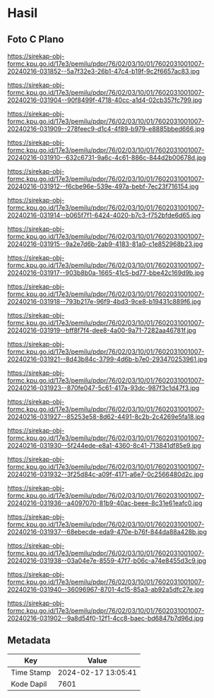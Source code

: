 # Hasil

## Foto C Plano

https://sirekap-obj-formc.kpu.go.id/17e3/pemilu/pdpr/76/02/03/10/01/7602031001007-20240216-031852--5a7f32e3-26b1-47c4-b19f-9c2f6657ac83.jpg

https://sirekap-obj-formc.kpu.go.id/17e3/pemilu/pdpr/76/02/03/10/01/7602031001007-20240216-031904--90f8499f-4718-40cc-a1d4-02cb357fc799.jpg

https://sirekap-obj-formc.kpu.go.id/17e3/pemilu/pdpr/76/02/03/10/01/7602031001007-20240216-031909--278feec9-d1c4-4f89-b979-e8885bbed666.jpg

https://sirekap-obj-formc.kpu.go.id/17e3/pemilu/pdpr/76/02/03/10/01/7602031001007-20240216-031910--632c6731-9a6c-4c61-886c-844d2b00678d.jpg

https://sirekap-obj-formc.kpu.go.id/17e3/pemilu/pdpr/76/02/03/10/01/7602031001007-20240216-031912--f6cbe96e-539e-497a-bebf-7ec23f716154.jpg

https://sirekap-obj-formc.kpu.go.id/17e3/pemilu/pdpr/76/02/03/10/01/7602031001007-20240216-031914--b065f7f1-6424-4020-b7c3-f752bfde6d65.jpg

https://sirekap-obj-formc.kpu.go.id/17e3/pemilu/pdpr/76/02/03/10/01/7602031001007-20240216-031915--9a2e7d6b-2ab9-4183-81a0-c1e852968b23.jpg

https://sirekap-obj-formc.kpu.go.id/17e3/pemilu/pdpr/76/02/03/10/01/7602031001007-20240216-031917--903b8b0a-1665-41c5-bd77-bbe42c169d9b.jpg

https://sirekap-obj-formc.kpu.go.id/17e3/pemilu/pdpr/76/02/03/10/01/7602031001007-20240216-031918--793b217e-96f9-4bd3-9ce8-b19431c889f6.jpg

https://sirekap-obj-formc.kpu.go.id/17e3/pemilu/pdpr/76/02/03/10/01/7602031001007-20240216-031919--bff8f7f4-dee8-4a00-9a71-7282aa46781f.jpg

https://sirekap-obj-formc.kpu.go.id/17e3/pemilu/pdpr/76/02/03/10/01/7602031001007-20240216-031921--8d43b84c-3799-4d6b-b7e0-293470253961.jpg

https://sirekap-obj-formc.kpu.go.id/17e3/pemilu/pdpr/76/02/03/10/01/7602031001007-20240216-031923--870fe047-5c61-417a-93dc-987f3c1d47f3.jpg

https://sirekap-obj-formc.kpu.go.id/17e3/pemilu/pdpr/76/02/03/10/01/7602031001007-20240216-031927--85253e58-8d62-4491-8c2b-2c4269e5fa18.jpg

https://sirekap-obj-formc.kpu.go.id/17e3/pemilu/pdpr/76/02/03/10/01/7602031001007-20240216-031930--5f244ede-e8a1-4360-8c41-713841df85e9.jpg

https://sirekap-obj-formc.kpu.go.id/17e3/pemilu/pdpr/76/02/03/10/01/7602031001007-20240216-031932--3f25d84c-a09f-4171-a6e7-0c2566480d2c.jpg

https://sirekap-obj-formc.kpu.go.id/17e3/pemilu/pdpr/76/02/03/10/01/7602031001007-20240216-031936--a4097070-81b9-40ac-beee-8c31e61eafc0.jpg

https://sirekap-obj-formc.kpu.go.id/17e3/pemilu/pdpr/76/02/03/10/01/7602031001007-20240216-031937--68ebecde-eda9-470e-b76f-844da88a428b.jpg

https://sirekap-obj-formc.kpu.go.id/17e3/pemilu/pdpr/76/02/03/10/01/7602031001007-20240216-031938--03a04e7e-8559-47f7-b06c-a74e8455d3c9.jpg

https://sirekap-obj-formc.kpu.go.id/17e3/pemilu/pdpr/76/02/03/10/01/7602031001007-20240216-031940--36096967-8701-4c15-85a3-ab92a5dfc27e.jpg

https://sirekap-obj-formc.kpu.go.id/17e3/pemilu/pdpr/76/02/03/10/01/7602031001007-20240216-031902--9a8d54f0-12f1-4cc8-baec-bd6847b7d96d.jpg


## Metadata

| Key        | Value               |
| ---------- | ------------------- |
| Time Stamp | 2024-02-17 13:05:41 |
| Kode Dapil | 7601                |



